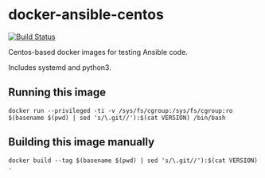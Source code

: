 # docker-ansible-centos

[![Build Status](https://travis-ci.com/agoloncser/docker-ansible-centos.svg?branch=master)](https://travis-ci.com/agoloncser/docker-ansible-centos)

Centos-based docker images for testing Ansible code.

Includes systemd and python3.

## Running this image

    docker run --privileged -ti -v /sys/fs/cgroup:/sys/fs/cgroup:ro $(basename $(pwd) | sed 's/\.git//'):$(cat VERSION) /bin/bash

## Building this image manually

    docker build --tag $(basename $(pwd) | sed 's/\.git//'):$(cat VERSION) .
